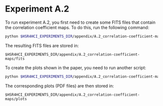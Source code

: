 # Experiment A.2

To run experiment A.2, you first need to create some FITS files that contain the correlation coefficient maps.
To do this, run the following command:

```bash
python $HSR4HCI_EXPERIMENTS_DIR/appendix/A.2_correlation-coefficient-maps/run_experiment.py
```

The resulting FITS files are stored in:
```text
$HSR4HCI_EXPERIMENTS_DIR/appendix/A.2_correlation-coefficient-maps/fits
```

To create the plots shown in the paper, you need to run another script:

```bash
python $HSR4HCI_EXPERIMENTS_DIR/appendix/A.2_correlation-coefficient-maps/make_plots.py
```

The corresponding plots (PDF files) are then stored in:
```text
$HSR4HCI_EXPERIMENTS_DIR/appendix/A.2_correlation-coefficient-maps/plots
```
